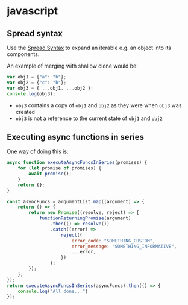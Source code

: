 # javascript

## Spread syntax

Use the [Spread Syntax](https://developer.mozilla.org/en-US/docs/Web/JavaScript/Reference/Operators/Spread_syntax) to expand an iterable e.g. an object into its components.

An example of merging with shallow clone would be:

```javascript
var obj1 = {"a": "b"};
var obj2 = {"c": "b"};
var obj3 = { ...obj1, ...obj2 };
console.log(obj3);
```

* `obj3` contains a copy of `obj1` and `obj2` as they were when `obj3` was created
* `obj3` is not a reference to the current state of `obj1` and `obj2`

## Executing async functions in series

One way of doing this is:

```javascript
async function executeAsyncFuncsInSeries(promises) {
    for (let promise of promises) {
        await promise();
    }
    return {};
}

const asyncFuncs = argumentList.map((argument) => {
    return () => {
        return new Promise((resolve, reject) => {
            functionReturningPromise(argument)
                .then(() => resolve())
                .catch((error) =>
                    reject({
                        error_code: "SOMETHING_CUSTOM",
                        error_message: "SOMETHING_INFORMATIVE",
                        ...error,
                    })
                );
        });
    };
});
return executeAsyncFuncsInSeries(asyncFuncs).then(() => {
    console.log("All done...")
});
```